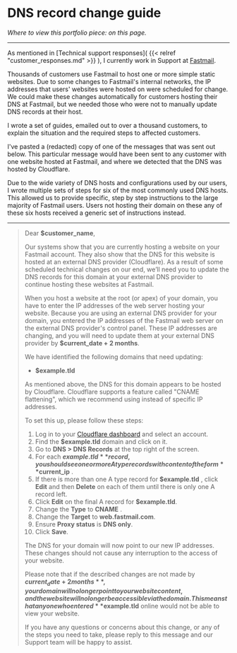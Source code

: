 # DNS record change guide

*Where to view this portfolio piece: on this page.*

---

As mentioned in [Technical support responses]( {{< relref "customer_responses.md" >}} ), I currently work in Support at [Fastmail](https://www.fastmail.com/). 

Thousands of customers use Fastmail to host one or more simple static websites. Due to some changes to Fastmail's internal networks, the IP addresses that users' websites were hosted on were scheduled for change. We could make these changes automatically for customers hosting their DNS at Fastmail, but we needed those who were not to manually update DNS records at their host.

I wrote a set of guides, emailed out to over a thousand customers, to explain the situation and the required steps to affected customers.

I've pasted a (redacted) copy of one of the messages that was sent out below. This particular message would have been sent to any customer with one website hosted at Fastmail, and where we detected that the DNS was hosted by Cloudflare. 

Due to the wide variety of DNS hosts and configurations used by our users, I wrote multiple sets of steps for six of the most commonly used DNS hosts. This allowed us to provide specific, step by step instructions to the large majority of Fastmail users. Users not hosting their domain on these any of these six hosts received a generic set of instructions instead.

---



> Dear **$customer_name**,
>
> Our systems show that you are currently hosting a website on your Fastmail account. They also show that the DNS for this website is hosted at an external DNS provider (Cloudflare). As a result of some scheduled technical changes on our end, we’ll need you to update the DNS records for this domain at your external DNS provider to continue hosting these websites at Fastmail. 
>
> When you host a website at the root (or apex) of your domain, you have to enter the IP addresses of the web server hosting your website. Because you are using an external DNS provider for your domain, you entered the IP addresses of the Fastmail web server on the external DNS provider's control panel. These IP addresses are changing, and you will need to update them at your external DNS provider by **$current_date + 2 months**. 
>
> We have identified the following domains that need updating:
>
> - **$example.tld**
>
> As mentioned above, the DNS for this domain appears to be hosted by Cloudflare. Cloudflare supports a feature called "CNAME flattening", which we recommend using instead of specific IP addresses.
>
> To set this up, please follow these steps:
>
> 1. Log in to your [Cloudflare dashboard](https://dash.cloudflare.com/login) and select an account.
> 2. Find the **$example.tld** domain and click on it.
> 3. Go to **DNS > DNS Records** at the top right of the screen.
> 4. For each **$example.tld** record, you should see one or more A type records with content of the form **$current_ip** .
> 5. If there is more than one A type record for **$example.tld** , click **Edit** and then **Delete** on each of them until there is only one A record left.
> 6. Click **Edit** on the final A record for **$example.tld**.
> 7. Change the **Type** to **CNAME** .
> 8. Change the **Target** to **web.fastmail.com**.
> 9. Ensure **Proxy status** is **DNS only**.
> 10. Click **Save**.
>
> The DNS for your domain will now point to our new IP addresses. These changes should not cause any interruption to the access of your website.
>
> Please note that if the described changes are not made by **$current_date + 2 months**, your domain will no longer point to your website content, and the website will no longer be accessible via the domain. This means that anyone who entered **$example.tld** online would not be able to view your website.
>
> If you have any questions or concerns about this change, or any of the steps you need to take, please reply to this message and our Support team will be happy to assist.
>
